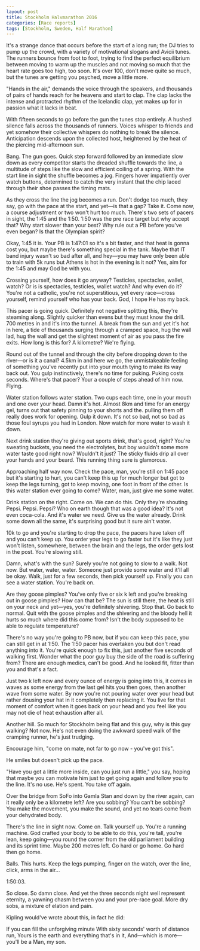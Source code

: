 ```yaml
---
layout: post
title: Stockholm Halvmarathon 2016
categories: [Race reports]
tags: [Stockholm, Sweden, Half Marathon]
---
```


It's a strange dance that occurs before the start of a long run; the DJ tries to pump up the crowd, with a variety of motivational slogans and Avicii tunes. The runners bounce from foot to foot, trying to find the perfect equilibrium between moving to warm up the muscles and not moving so much that the heart rate goes too high, too soon. It's over 100, don't move quite so much, but the tunes are getting you psyched, move a little more.

"Hands in the air," demands the voice through the speakers, and thousands of pairs of hands reach for he heavens and start to clap. The clap lacks the intense and protracted rhythm of the Icelandic clap, yet makes up for in passion what it lacks in beat.

With fifteen seconds to go before the gun the tunes stop entirely. A hushed silence falls across the thousands of runners. Voices whisper to friends and yet somehow their collective whispers do nothing to break the silence. Anticipation descends upon the collected host, heightened by the heat of the piercing mid-afternoon sun.

Bang. The gun goes. Quick step forward followed by an immediate slow down as every competitor starts the dreaded shuffle towards the line, a multitude of steps like the slow and efficient coiling of a spring. With the start line in sight the shuffle becomes a jog. Fingers hover impatiently over watch buttons, determined to catch the very instant that the chip laced through their shoe passes the timing mats.

As they cross the line the jog becomes a run. Don't dodge too much, they say, go with the pace at the start, and yet—is that a gap? Take it. Come now, a course adjustment or two won't hurt too much. There's two sets of pacers in sight, the 1:45 and the 1:50. 1:50 was the pre race target but why accept that? Why start slower than your best? Why rule out a PB before you've even began? Is that the Olympian spirit?

Okay, 1:45 it is. Your PB is 1:47:01 so it's a bit faster, and that heat is gonna cost you, but maybe there's something special in the tank. Maybe that IT band injury wasn't so bad after all, and hey—you may have only been able to train with 5k runs but Athens is hot in the evening is it not? Yes, aim for the 1:45 and may God be with you.

Crossing yourself, how does it go anyway? Testicles, spectacles, wallet, watch? Or is is spectacles, testicles, wallet watch? And why even do it? You're not a catholic, you're not superstitious, yet every race—cross yourself, remind yourself who has your back. God, I hope He has my back.

This pacer is going quick. Definitely not negative splitting this, they're steaming along. Slightly quicker than evens but they must know the drill. 700 metres in and it's into the tunnel. A break from the sun and yet it's hot in here, a tide of thousands surging through a cramped space, hug the wall lad, hug the wall and get the slightest moment of air as you pass the fire exits. How long is this for? A kilometre? We're flying.

Round out of the tunnel and through the city before dropping down to the river—or is it a canal? 4.5km in and here we go, the unmistakeable feeling of something you've recently put into your mouth tying to make its way back out. You gulp instinctively, there's no time for puking. Puking costs seconds. Where's that pacer? Your a couple of steps ahead of him now. Flying.

Water station follows water station. Two cups each time, one in your mouth and one over your head. Damn it's hot. Almost 8km and time for an energy gel, turns out that safety pinning to your shorts and the. pulling them off really does work for opening. Gulp it down. It's not so bad, not so bad as those foul syrups you had in London. Now watch for more water to wash it down.

Next drink station they're giving out sports drink, that's good, right? You're sweating buckets, you need the electrolytes, but boy wouldn't some more water taste good right now? Wouldn't it just? The sticky fluids drip all over your hands and your beard. This running thing sure is glamorous.

Approaching half way now. Check the pace, man, you're still on 1:45 pace but it's starting to hurt, you can't keep this up for much longer but got to keep the legs turning, got to keep moving, one foot in front of the other. Is this water station ever going to come? Water, man, just give me some water.

Drink station on the right. Come on. We can do this. Only they're shouting Pepsi. Pepsi. Pepsi? Who on earth though that was a good idea? It's not even coca-cola. And it's water we need. Give us the water already. Drink some down all the same, it's surprising good but it sure ain't water.

10k to go and you're starting to drop the pace, the pacers have taken off and you can't keep up. You order your legs to go faster but it's like they just won't listen, somewhere, between the brain and the legs, the order gets lost in the post. You're slowing still.

Damn, what's with the sun? Surely you're not going to slow to a walk. Not now. But water, water, water. Someone just provide some water and it'll all be okay. Walk, just for a few seconds, then pick yourself up. Finally you can see a water station. You're back on.

Are they goose pimples? You've only five or six k left and you're breaking out in goose pimples? How can that be? The sun is still there, the heat is still on your neck and yet—yes, you're definitely shivering. Stop that. Go back to normal. Quit with the goose pimples and the shivering and the bloody hell it hurts so much where did this come from? Isn't the body supposed to be able to regulate temperature?

There's no way you're going to PB now, but if you can keep this pace, you can still get in at 1:50. The 1:50 pacer has overtaken you but don't read anything into it. You're quick enough to fix this, just another five seconds of walking first. Wonder what the poor guy buy the side of the road is suffering from? There are enough medics, can't be good. And he looked fit, fitter than you and that's a fact.

Just two k left now and every ounce of energy is going into this, it comes in waves as some energy from the last gel hits you then goes, then another wave from some water. By now you're not pouring water over your head but rather dousing your hat in it completely then replacing it. You live for that moment of comfort when it goes back on your head and you feel like you may not die of heat exhaustion after all.

Another hill. So much for Stockholm being flat and this guy, why is this guy walking? Not now. He's not even doing the awkward speed walk of the cramping runner, he's just trudging.

Encourage him, "come on mate, not far to go now - you've got this".

He smiles but doesn't pick up the pace.

"Have you got a little more inside, can you just run a little," you say, hoping that maybe you can motivate him just to get going again and follow you to the line. It's no use. He's spent. You take off again.

Over the bridge from SoFo into Gamla Stan and down by the river again, can it really only be a kilometre left? Are you sobbing? You can't be sobbing? You make the movement, you make the sound, and yet no tears come from your dehydrated body.

There's the line in sight now. Come on. Talk yourself up. You're a running machine. God crafted your body to be able to do this, you're tall, you're lean, keep going—you round the corner from the old parliament building and its sprint time. Maybe 200 metres left. Go hard or go home. Go hard then go home.

Balls. This hurts. Keep the legs pumping, finger on the watch, over the line, click, arms in the air...

1:50:03.

So close. So damn close. And yet the three seconds night well represent eternity, a yawning chasm between you and your pre-race goal. More dry sobs, a mixture of elation and pain.

Kipling would've wrote about this, in fact he did:

If you can fill the unforgiving minute
With sixty seconds' worth of distance run,
Yours is the earth and everything that's in it,
And—which is more—you'll be a Man, my son.
